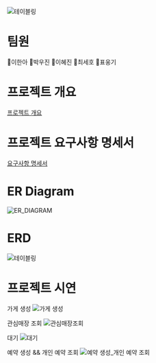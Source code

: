 ![테이블링](https://github.com/beyond-sw-camp/be07-1st-7team-Tabling/assets/55376327/39212172-3b71-472f-a5ca-0a6d8444481d)

# 팀원
👻이한아 👻박우진 👻이혜진 👻최세호 👻표웅기

# 프로젝트 개요
[프로젝트 개요](https://github.com/beyond-sw-camp/be07-1st-7team-Tabling/blob/main/PDF%20file/Project_outline.pdf)

# 프로젝트 요구사항 명세서
[요구사항 명세서](https://github.com/beyond-sw-camp/be07-1st-7team-Tabling/blob/main/PDF%20file/Software%20Requirements%20Specification.pdf)

# ER Diagram
![ER_DIAGRAM](https://github.com/beyond-sw-camp/be07-1st-7team-Tabling/assets/55376327/012edcd3-04dc-4ae3-bb4f-ec307c077eb5)

# ERD
![테이블링](https://github.com/beyond-sw-camp/be07-1st-7team-Tabling/assets/55376327/ba9c4e5e-bc79-4143-b88b-7424cdc134b7)

# 프로젝트 시연
가게 생성
![가게 생성](https://github.com/beyond-sw-camp/be07-1st-7team-Tabling/assets/55376327/50abbe12-c6d5-4e46-b6cd-ad25c0de214c)

관심매장 조회
![관심매장조회](https://github.com/beyond-sw-camp/be07-1st-7team-Tabling/assets/55376327/6eeb3535-3887-4782-aa58-1707e7d57077)

대기
![대기](https://github.com/beyond-sw-camp/be07-1st-7team-Tabling/assets/55376327/c3aee298-769d-490d-a07f-34228b199097)

예약 생성 && 개인 예약 조회
![예약 생성_개인 예약 조회](https://github.com/beyond-sw-camp/be07-1st-7team-Tabling/assets/55376327/309097bc-5d61-417b-b65c-aa0c0093a682)


